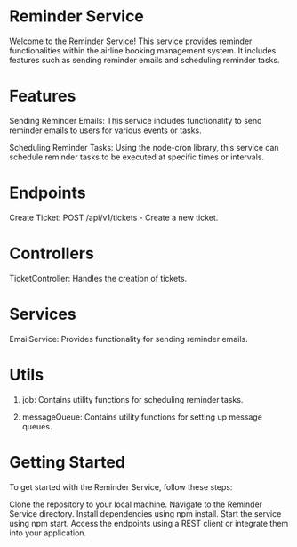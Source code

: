 # Reminder Service

Welcome to the Reminder Service! This service provides reminder functionalities within the airline booking management system. It includes features such as sending reminder emails and scheduling reminder tasks.

# Features

Sending Reminder Emails: This service includes functionality to send reminder emails to users for various events or tasks.

Scheduling Reminder Tasks: Using the node-cron library, this service can schedule reminder tasks to be executed at specific times or intervals.

# Endpoints
Create Ticket: POST /api/v1/tickets - Create a new ticket.

# Controllers
TicketController: Handles the creation of tickets.

# Services
EmailService: Provides functionality for sending reminder emails.

# Utils
1. job: Contains utility functions for scheduling reminder tasks.

2. messageQueue: Contains utility functions for setting up message queues.

# Getting Started
To get started with the Reminder Service, follow these steps:

Clone the repository to your local machine.
Navigate to the Reminder Service directory.
Install dependencies using npm install.
Start the service using npm start.
Access the endpoints using a REST client or integrate them into your application.
